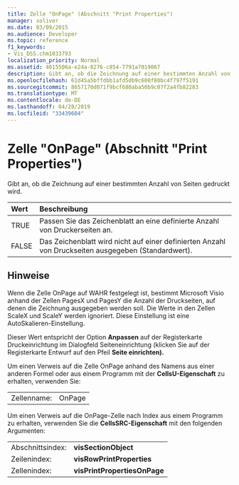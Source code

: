 ```yaml
---
title: Zelle "OnPage" (Abschnitt "Print Properties")
manager: soliver
ms.date: 03/09/2015
ms.audience: Developer
ms.topic: reference
f1_keywords:
- Vis_DSS.chm1033793
localization_priority: Normal
ms.assetid: 4015506a-e24a-0276-c854-7791a7019067
description: Gibt an, ob die Zeichnung auf einer bestimmten Anzahl von Seiten gedruckt wird.
ms.openlocfilehash: 61d45a5bffdbb1afd5db9c608f80bc4f797f5191
ms.sourcegitcommit: 8657170d071f9bcf680aba50b9c07f2a4fb82283
ms.translationtype: MT
ms.contentlocale: de-DE
ms.lasthandoff: 04/28/2019
ms.locfileid: "33439604"
---
```

# <a name="onpage-cell-print-properties-section"></a>Zelle "OnPage" (Abschnitt "Print Properties")

Gibt an, ob die Zeichnung auf einer bestimmten Anzahl von Seiten gedruckt wird. 
  
|**Wert**|**Beschreibung**|
|:-----|:-----|
|TRUE  <br/> |Passen Sie das Zeichenblatt an eine definierte Anzahl von Druckerseiten an.  <br/> |
|FALSE  <br/> |Das Zeichenblatt wird nicht auf einer definierten Anzahl von Druckseiten ausgegeben (Standardwert).  <br/> |
   
## <a name="remarks"></a>Hinweise

Wenn die Zelle OnPage auf WAHR festgelegt ist, bestimmt Microsoft Visio anhand der Zellen PagesX und PagesY die Anzahl der Druckseiten, auf denen die Zeichnung ausgegeben werden soll. Die Werte in den Zellen ScaleX und ScaleY werden ignoriert. Diese Einstellung ist eine AutoSkalieren-Einstellung.
  
Dieser Wert entspricht der Option **Anpassen** auf der  Registerkarte Druckeinrichtung im  Dialogfeld Seiteneinrichtung (klicken Sie auf der Registerkarte Entwurf auf den Pfeil **Seite einrichten).**  
  
Um einen Verweis auf die Zelle OnPage anhand des Namens aus einer anderen Formel oder aus einem Programm mit der **CellsU-Eigenschaft** zu erhalten, verwenden Sie: 
  
|||
|:-----|:-----|
|Zellenname:  <br/> |OnPage  <br/> |
   
Um einen Verweis auf die OnPage-Zelle nach Index aus einem Programm zu erhalten, verwenden Sie die **CellsSRC-Eigenschaft** mit den folgenden Argumenten: 
  
|||
|:-----|:-----|
|Abschnittsindex:  <br/> |**visSectionObject** <br/> |
|Zeilenindex:  <br/> |**visRowPrintProperties** <br/> |
|Zellenindex:  <br/> |**visPrintPropertiesOnPage** <br/> |
   

